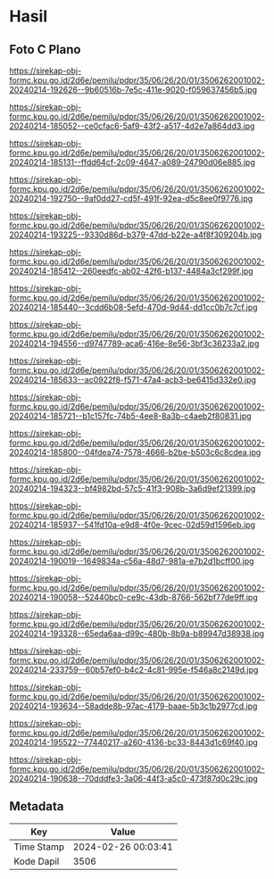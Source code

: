 # Hasil

## Foto C Plano

https://sirekap-obj-formc.kpu.go.id/2d6e/pemilu/pdpr/35/06/26/20/01/3506262001002-20240214-192626--9b60516b-7e5c-411e-9020-f059637456b5.jpg

https://sirekap-obj-formc.kpu.go.id/2d6e/pemilu/pdpr/35/06/26/20/01/3506262001002-20240214-185052--ce0cfac6-5af9-43f2-a517-4d2e7a864dd3.jpg

https://sirekap-obj-formc.kpu.go.id/2d6e/pemilu/pdpr/35/06/26/20/01/3506262001002-20240214-185131--ffdd64cf-2c09-4647-a089-24790d06e885.jpg

https://sirekap-obj-formc.kpu.go.id/2d6e/pemilu/pdpr/35/06/26/20/01/3506262001002-20240214-192750--9af0dd27-cd5f-491f-92ea-d5c8ee0f9776.jpg

https://sirekap-obj-formc.kpu.go.id/2d6e/pemilu/pdpr/35/06/26/20/01/3506262001002-20240214-193225--9330d86d-b379-47dd-b22e-a4f8f309204b.jpg

https://sirekap-obj-formc.kpu.go.id/2d6e/pemilu/pdpr/35/06/26/20/01/3506262001002-20240214-185412--260eedfc-ab02-42f6-b137-4484a3cf299f.jpg

https://sirekap-obj-formc.kpu.go.id/2d6e/pemilu/pdpr/35/06/26/20/01/3506262001002-20240214-185440--3cdd6b08-5efd-470d-9d44-dd1cc0b7c7cf.jpg

https://sirekap-obj-formc.kpu.go.id/2d6e/pemilu/pdpr/35/06/26/20/01/3506262001002-20240214-194556--d9747789-aca6-416e-8e56-3bf3c36233a2.jpg

https://sirekap-obj-formc.kpu.go.id/2d6e/pemilu/pdpr/35/06/26/20/01/3506262001002-20240214-185633--ac0922f8-f571-47a4-acb3-be6415d332e0.jpg

https://sirekap-obj-formc.kpu.go.id/2d6e/pemilu/pdpr/35/06/26/20/01/3506262001002-20240214-185721--b1c157fc-74b5-4ee8-8a3b-c4aeb2f80831.jpg

https://sirekap-obj-formc.kpu.go.id/2d6e/pemilu/pdpr/35/06/26/20/01/3506262001002-20240214-185800--04fdea74-7578-4666-b2be-b503c6c8cdea.jpg

https://sirekap-obj-formc.kpu.go.id/2d6e/pemilu/pdpr/35/06/26/20/01/3506262001002-20240214-194323--bf4982bd-57c5-41f3-908b-3a6d9ef21399.jpg

https://sirekap-obj-formc.kpu.go.id/2d6e/pemilu/pdpr/35/06/26/20/01/3506262001002-20240214-185937--541fd10a-e9d8-4f0e-9cec-02d59d1596eb.jpg

https://sirekap-obj-formc.kpu.go.id/2d6e/pemilu/pdpr/35/06/26/20/01/3506262001002-20240214-190019--1649834a-c56a-48d7-981a-e7b2d1bcff00.jpg

https://sirekap-obj-formc.kpu.go.id/2d6e/pemilu/pdpr/35/06/26/20/01/3506262001002-20240214-190058--52440bc0-ce9c-43db-8766-562bf77de9ff.jpg

https://sirekap-obj-formc.kpu.go.id/2d6e/pemilu/pdpr/35/06/26/20/01/3506262001002-20240214-193328--65eda6aa-d99c-480b-8b9a-b89947d38938.jpg

https://sirekap-obj-formc.kpu.go.id/2d6e/pemilu/pdpr/35/06/26/20/01/3506262001002-20240214-233759--60b57ef0-b4c2-4c81-995e-f546a8c2149d.jpg

https://sirekap-obj-formc.kpu.go.id/2d6e/pemilu/pdpr/35/06/26/20/01/3506262001002-20240214-193634--58adde8b-97ac-4179-baae-5b3c1b2977cd.jpg

https://sirekap-obj-formc.kpu.go.id/2d6e/pemilu/pdpr/35/06/26/20/01/3506262001002-20240214-195522--77440217-a260-4136-bc33-8443d1c69f40.jpg

https://sirekap-obj-formc.kpu.go.id/2d6e/pemilu/pdpr/35/06/26/20/01/3506262001002-20240214-190638--70dddfe3-3a06-44f3-a5c0-473f87d0c29c.jpg


## Metadata

| Key        | Value               |
| ---------- | ------------------- |
| Time Stamp | 2024-02-26 00:03:41 |
| Kode Dapil | 3506                |



